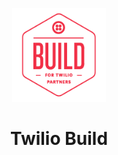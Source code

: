 <p align="center" style="color: #343a40">
  <img src="/assets/images/build-logo.png/" alt="emotion" height="150" width="150">
  <h1 align="center">Twilio Build</h1>
</p>